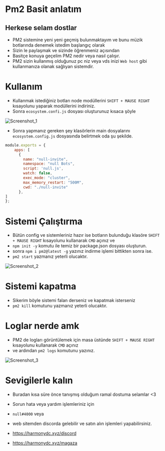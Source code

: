 # Pm2 Basit anlatım




## Herkese selam dostlar
- PM2 sistemine yeni yeni geçmiş bulunmaktayım ve bunu müzik botlarında denemek istedim başlangıç olarak
- Sizin le paylaşmak ve sizinde öğrenmeniz açısından 
- Basitçe konuya geçelim PM2 nedir veya nasıl çalışır.
- PM2 sizin kullanmış olduğunuz pc niz veya vds inizi `Web host` gibi kullanmanıza olanak sağlıyan sistemdir.

# Kullanım

- Kullanmak istediğiniz botları node modüllerini `SHIFT + MAUSE RIGHT` kısayolunu yaparak modüllerini indiriniz.
- Sonra `ecosystem.confi.js` dosyası oluşturunuz kısaca şöyle 

![Screenshot_1](https://user-images.githubusercontent.com/60463845/197375920-e6eed0ae-6eea-4919-ab1b-ba8c280ccfb2.png)

- Sonra yapmanız gereken şey klasörlerin main dosyalarını `ecosystem.config.js` dosyasında belirtmek oda şu şekilde.

```js
module.exports = {
    apps: [
      {
        name: "null-invite",
        namespace: "null Bots",
        script: 'null.js',
        watch: false,
        exec_mode: "cluster",
        max_memory_restart: "500M",
        cwd: "./null-invite"
      },
]
};
```

# Sistemi Çalıştırma

- Bütün config ve sistemleriniz hazır ise botların bulunduğu klasöre `SHIFT + MAUSE RIGHT` kısayolunu kullanarak `CMD` açınız ve 
- `npm init -y` komutu ile temiz bir package.json dosyası oluşturun.
- sonra `npm i pm2@latest -g` yazınız indirme işlemi bittikten sonra ise.
- `pm2 start` yazmanız yeterli olucaktır.

![Screenshot_2](https://user-images.githubusercontent.com/60463845/197376348-2c6f69f2-0ea8-42cc-97d6-17b455e80452.png)



# Sistemi kapatma

- Sikerim böyle sistemi falan derseniz ve kapatmak isterseniz
- `pm2 kill` komutunu yazmanız yeterli olucaktır.

# Loglar nerde amk

- PM2 de logları görüntülemek için masa üstünde `SHIFT + MAUSE RIGHT` kısayolunu kullanarak `CMD` açınız
- ve ardından `pm2 logs` komutunu yazınız.

![Screenshot_3](https://user-images.githubusercontent.com/60463845/197376482-11e77607-40ce-4cf4-b82b-5ebf1f97c01a.png)


# Sevigilerle kalın

- Buradan kısa süre önce tanışmış olduğum ramal dostuma selamlar <3
- Sorun hata veya yardım işlemleriniz için 

- `null#4000` veya 
- web sitemden discorda gelebilir ve satın alın işlemleri yapabilirsiniz.

- https://harmonydc.xyz/discord
- https://harmonydc.xyz/magaza



